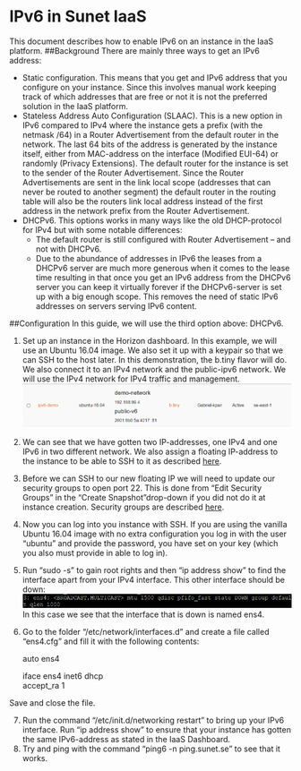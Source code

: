 # IPv6 in Sunet IaaS
This document describes how to enable IPv6 on an instance in the IaaS platform.
##Background
There are mainly three ways to get an IPv6 address:

* Static configuration. This means that you get and IPv6 address that you configure on your instance. Since this involves manual work keeping track of which addresses that are free or not it is not the preferred solution in the IaaS platform.
* Stateless Address Auto Configuration (SLAAC). This is a new option in IPv6 compared to IPv4 where the instance gets a prefix (with the netmask /64) in a Router Advertisement from the default router in the network. The last 64 bits of the address is generated by the instance itself, either from MAC-address on the interface (Modified EUI-64) or randomly (Privacy Extensions). The default router for the instance is set to the sender of the Router Advertisement. Since the Router Advertisements are sent in the link local scope (addresses that can never be routed to another segment) the default router in the routing table will also be the routers link local address instead of the first address in the network prefix from the Router Advertisement.
* DHCPv6. This options works in many ways like the old DHCP-protocol for IPv4 but with some notable differences:
	* The default router is still configured with Router Advertisement – and not with DHCPv6.
	* Due to the abundance of addresses in IPv6 the leases from a DHCPv6 server are much more generous when it comes to the lease time resulting in that once you get an IPv6 address from the DHCPv6 server you can keep it virtually forever if the DHCPv6-server is set up with a big enough scope. This removes the need of static IPv6 addresses on servers serving IPv6 content.

##Configuration
In this guide, we will use the third option above: DHCPv6.

1. Set up an instance in the Horizon dashboard. In this example, we will use an Ubuntu 16.04 image. We also set it up with a keypair so that we can SSH to the host later. In this demonstration, the b.tiny flavor will do. We also connect it to an IPv4 network and the public-ipv6 network. We will use the IPv4 network for IPv4 traffic and management.
![Network list](../images/ipv6_image1.png)
2. We can see that we have gotten two IP-addresses, one IPv4 and one IPv6 in two different network. We also assign a floating IP-address to the instance to be able to SSH to it as described [here](https://docs.cloud.ipnett.com/intro/gettingstarted.html).
3. Before we can SSH to our new floating IP we will need to update our security groups to open port 22. This is done from “Edit Security Groups” in the “Create Snapshot”drop-down if you did not do it at instance creation. Security groups are described [here](https://docs.cloud.ipnett.com/intro/gettingstarted.html).
4. Now you can log into you instance with SSH. If you are using the vanilla Ubuntu 16.04 image with no extra configuration you log in with the user “ubuntu” and provide the password, you have set on your key (which you also must provide in able to log in).  
5. Run “sudo -s” to gain root rights and then “ip address show” to find the interface apart from your IPv4 interface. This other interface should be down:  
![Interface list](../images/ipv6_image2.png)
In this case we see that the interface that is down is named ens4.
6. Go to the folder “/etc/network/interfaces.d” and create a file called “ens4.cfg” and fill it with the following contents:   
  
    auto ens4  

    iface ens4 inet6 dhcp  
        accept_ra 1  

Save and close the file.  

7. Run the command “/etc/init.d/networking restart” to bring up your IPv6 interface. Run “ip address show” to ensure that your instance has gotten the same IPv6-address as stated in the IaaS Dashboard.
8. Try and ping with the command “ping6 -n ping.sunet.se” to see that it works.

